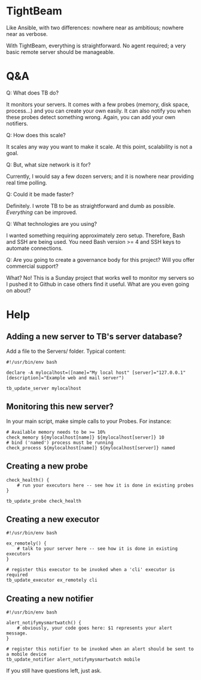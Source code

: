 TightBeam
=========

Like Ansible, with two differences: nowhere near as ambitious; nowhere near as verbose.

With TightBeam, everything is straightforward. No agent required; a very basic remote server should be manageable.

# Q&A

Q: What does TB do?

It monitors your servers. It comes with a few probes (memory, disk space, process...) and you can create your own easily. It can also notify you when these probes detect something wrong. Again, you can add your own notifiers.

Q: How does this scale?

It scales any way you want to make it scale. At this point, scalability is not a goal.

Q: But, what size network is it for?

Currently, I would say a few dozen servers; and it is nowhere near providing real time polling.

Q: Could it be made faster?

Definitely. I wrote TB to be as straightforward and dumb as possible. *Everything* can be improved.

Q: What technologies are you using?

I wanted something requiring approximately zero setup. Therefore, Bash and SSH are being used. You need Bash version >= 4 and SSH keys to automate connections.

Q: Are you going to create a governance body for this project? Will you offer commercial support?

What? No! This is a Sunday project that works well to monitor my servers so I pushed it to Github in case others find it useful. What are you even going on about?

# Help

## Adding a new server to TB's server database?

Add a file to the Servers/ folder. Typical content:

    #!/usr/bin/env bash

    declare -A mylocalhost=([name]="My local host" [server]="127.0.0.1" [description]="Example web and mail server")

    tb_update_server mylocalhost

## Monitoring this new server?

In your main script, make simple calls to your Probes. For instance:

    # Available memory needs to be >= 10%
    check_memory ${mylocalhost[name]} ${mylocalhost[server]} 10
    # bind ('named') process must be running
    check_process ${mylocalhost[name]} ${mylocalhost[server]} named

## Creating a new probe

    check_health() {
        # run your executors here -- see how it is done in existing probes
    }
    
    tb_update_probe check_health

## Creating a new executor

    #!/usr/bin/env bash
    
    ex_remotely() {
        # talk to your server here -- see how it is done in existing executors
    }
    
    # register this executor to be invoked when a 'cli' executor is required
    tb_update_executor ex_remotely cli

## Creating a new notifier

    #!/usr/bin/env bash
    
    alert_notifymysmartwatch() {
        # obviously, your code goes here: $1 represents your alert message.
    }
    
    # register this notifier to be invoked when an alert should be sent to a mobile device
    tb_update_notifier alert_notifymysmartwatch mobile

If you still have questions left, just ask.
